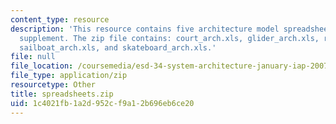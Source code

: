 ```yaml
---
content_type: resource
description: 'This resource contains five architecture model spreadsheets as a homework
  supplement. The zip file contains: court_arch.xls, glider_arch.xls, refrig_arch_stud1.xls,
  sailboat_arch.xls, and skateboard_arch.xls.'
file: null
file_location: /coursemedia/esd-34-system-architecture-january-iap-2007/1c4021fb1a2d952cf9a12b696eb6ce20_spreadsheets.zip
file_type: application/zip
resourcetype: Other
title: spreadsheets.zip
uid: 1c4021fb-1a2d-952c-f9a1-2b696eb6ce20
---
```

